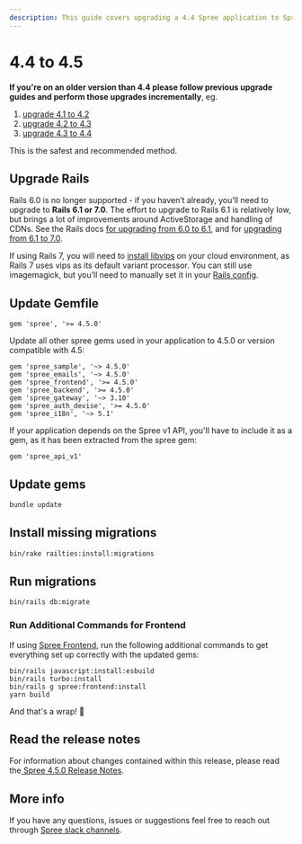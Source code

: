 ```yaml
---
description: This guide covers upgrading a 4.4 Spree application to Spree 4.5.
---
```


# 4.4 to 4.5

**If you're on an older version than 4.4 please follow previous upgrade guides and perform those upgrades incrementally**, eg.

1. [upgrade 4.1 to 4.2](four-dot-one-to-four-dot-two.md)
2. [upgrade 4.2 to 4.3](fout-dot-two-to-four-dot-three.md)
3. [upgrade 4.3 to 4.4](https://dev-docs.spreecommerce.org/upgrades/upgrades/4.3-to-4.4)

This is the safest and recommended method.

## Upgrade Rails

Rails 6.0 is no longer supported - if you haven’t already, you’ll need to upgrade to **Rails 6.1 or 7.0**. The effort to upgrade to Rails 6.1 is relatively low, but brings a lot of improvements around ActiveStorage and handling of CDNs. See the Rails docs [for upgrading from 6.0 to 6.1](https://edgeguides.rubyonrails.org/upgrading\_ruby\_on\_rails.html#upgrading-from-rails-6-0-to-rails-6-1), and for [upgrading from 6.1 to 7.0](https://edgeguides.rubyonrails.org/upgrading\_ruby\_on\_rails.html#upgrading-from-rails-6-1-to-rails-7-0).

If using Rails 7, you will need to [install libvips](https://www.libvips.org/install.html) on your cloud environment, as Rails 7 uses vips as its default variant processor. You can still use imagemagick, but you’ll need to manually set it in your [Rails config](https://edgeapi.rubyonrails.org/classes/ActiveStorage/Variant.html).

## Update Gemfile

```
gem 'spree', '>= 4.5.0'
```

Update all other spree gems used in your application to 4.5.0 or version compatible with 4.5:

```
gem 'spree_sample', '~> 4.5.0'
gem 'spree_emails', '~> 4.5.0'
gem 'spree_frontend', '>= 4.5.0'
gem 'spree_backend', '>= 4.5.0'
gem 'spree_gateway', '~> 3.10'
gem 'spree_auth_devise', '>= 4.5.0'
gem 'spree_i18n', '~> 5.1'
```

If your application depends on the Spree v1 API, you'll have to include it as a gem, as it has been extracted from the spree gem:

```
gem 'spree_api_v1'
```

## Update gems

```bash
bundle update
```

## Install missing migrations

```bash
bin/rake railties:install:migrations
```

## Run migrations

```bash
bin/rails db:migrate
```

### Run Additional Commands for Frontend

If using [Spree Frontend](https://github.com/spree/spree\_legacy\_frontend), run the following additional commands to get everything set up correctly with the updated gems:

```
bin/rails javascript:install:esbuild
bin/rails turbo:install
bin/rails g spree:frontend:install
yarn build
```

And that's a wrap! :tada:

## Read the release notes

For information about changes contained within this release, please read the[ Spree 4.5.0 Release Notes](https://github.com/spree/spree\_legacy\_frontend/releases/tag/v4.5.0).

## More info

If you have any questions, issues or suggestions feel free to reach out through [Spree slack channels](http://slack.spreecommerce.org/).
